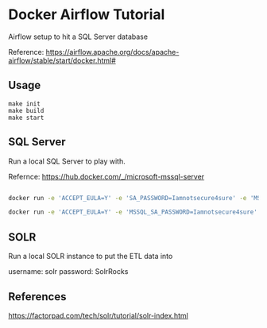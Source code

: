# Docker Airflow Tutorial

Airflow setup to hit a SQL Server database

Reference: https://airflow.apache.org/docs/apache-airflow/stable/start/docker.html#

## Usage

```
make init
make build
make start
```

## SQL Server

Run a local SQL Server to play with.

Refernce: https://hub.docker.com/_/microsoft-mssql-server

``` bash

docker run -e 'ACCEPT_EULA=Y' -e 'SA_PASSWORD=Iamnotsecure4sure' -e 'MSSQL_PID=Express' -p 1433:1433 -d mcr.microsoft.com/mssql/server:2017-latest-ubuntu

docker run -e 'ACCEPT_EULA=Y' -e 'MSSQL_SA_PASSWORD=Iamnotsecure4sure' --name 'sql-2019' -p 1433:1433 -d mcr.microsoft.com/mssql/server:2019-latest`.

```

## SOLR

Run a local SOLR instance to put the ETL data into

username: solr
password: SolrRocks

## References

https://factorpad.com/tech/solr/tutorial/solr-index.html